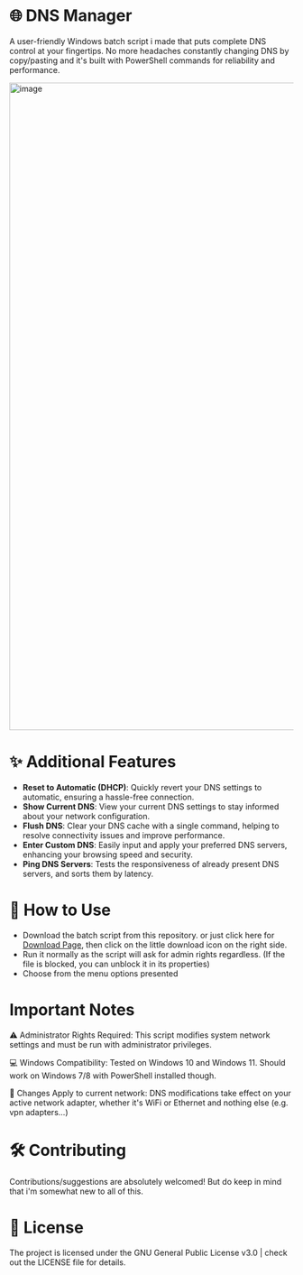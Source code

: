# 🌐 DNS Manager
A user-friendly Windows batch script i made that puts complete DNS control at your fingertips. No more headaches constantly changing DNS by copy/pasting and it's built with PowerShell commands for reliability and performance.

<img width="2042" height="1148" alt="image" src="https://github.com/user-attachments/assets/71ab1a7f-7bf5-4765-9ca4-17c7da20a3f6" />


# ✨ Additional Features
- **Reset to Automatic (DHCP)**: Quickly revert your DNS settings to automatic, ensuring a hassle-free connection.
- **Show Current DNS**: View your current DNS settings to stay informed about your network configuration.
- **Flush DNS**: Clear your DNS cache with a single command, helping to resolve connectivity issues and improve performance.
- **Enter Custom DNS**: Easily input and apply your preferred DNS servers, enhancing your browsing speed and security.
- **Ping DNS Servers**: Tests the responsiveness of already present DNS servers, and sorts them by latency.


# 📖 How to Use
- Download the batch script from this repository. or just click here for [Download Page](https://github.com/Parhamray/simple-dns-changer/blob/main/Dns%20Changer.bat), then click on the little download icon on the right side.
- Run it normally as the script will ask for admin rights regardless. (If the file is blocked, you can unblock it in its properties)
- Choose from the menu options presented

# Important Notes
⚠️ Administrator Rights Required: This script modifies system network settings and must be run with administrator privileges.

💻 Windows Compatibility: Tested on Windows 10 and Windows 11. Should work on Windows 7/8 with PowerShell installed though.

🔄 Changes Apply to current network: DNS modifications take effect on your active network adapter, whether it's WiFi or Ethernet and nothing else (e.g. vpn adapters...)

# 🛠️ Contributing
Contributions/suggestions are absolutely welcomed! But do keep in mind that i'm somewhat new to all of this.

# 📄 License
The project is licensed under the GNU General Public License v3.0 | check out the LICENSE file for details.
